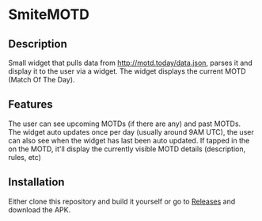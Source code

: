 # SmiteMOTD

## Description

Small widget that pulls data from http://motd.today/data.json, parses it and display it to the user via a widget.
The widget displays the current MOTD (Match Of The Day).

## Features

The user can see upcoming MOTDs (if there are any) and past MOTDs.  
The widget auto updates once per day (usually around 9AM UTC), the user can also see when the widget has last been auto updated.
If tapped in the on the MOTD, it'll display the currently visible MOTD details (description, rules, etc)

## Installation

Either clone this repository and build it yourself or go to [Releases](https://github.com/markomi1/SmiteMOTD/releases) and download the APK.
